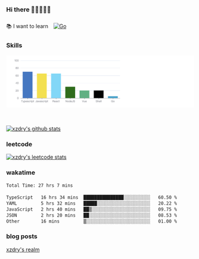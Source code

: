### Hi there 👋👋👋👋👋

 :books: I want to learn <a href="https://go.dev/" target="_blank"><img style="margin: 10px" src="https://profilinator.rishav.dev/skills-assets/go-original.svg" alt="Go" height="50" /></a>  

### Skills
![](img/2022-09-05-22-04-20.png)

<br />

[![xzdry's github stats](https://github-readme-stats.vercel.app/api?username=xzdry&count_private=true&show_icons=true&theme=vue)](https://github.com/xzdry)

### leetcode
[![xzdry's leetcode stats](https://leetcard.jacoblin.cool/xzdry-2?theme=light&font=Anek%20Kannada&site=cn)](https://leetcode.cn/u/xzdry-2/)

### wakatime
<!--START_SECTION:waka-->

```text
Total Time: 27 hrs 7 mins

TypeScript   16 hrs 34 mins  ███████████████░░░░░░░░░░   60.50 %
YAML         5 hrs 32 mins   █████░░░░░░░░░░░░░░░░░░░░   20.22 %
JavaScript   2 hrs 40 mins   ██▒░░░░░░░░░░░░░░░░░░░░░░   09.75 %
JSON         2 hrs 20 mins   ██░░░░░░░░░░░░░░░░░░░░░░░   08.53 %
Other        16 mins         ▒░░░░░░░░░░░░░░░░░░░░░░░░   01.00 %
```

<!--END_SECTION:waka-->

### blog posts
[xzdry's realm](https://www.justdry.net/)
